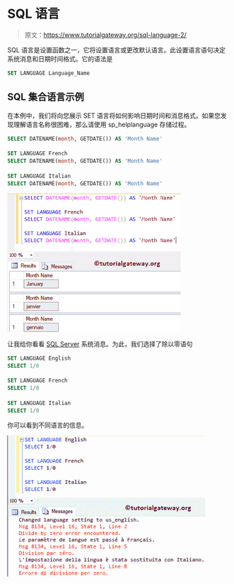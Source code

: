 # SQL 语言

> 原文：<https://www.tutorialgateway.org/sql-language-2/>

SQL 语言是设置函数之一，它将设置语言或更改默认语言。此设置语言语句决定系统消息和日期时间格式。它的语法是

```sql
SET LANGUAGE Language_Name
```

## SQL 集合语言示例

在本例中，我们将向您展示 SET 语言将如何影响日期时间和消息格式。如果您发现理解语言名称很困难，那么请使用 sp_helplanguage 存储过程。

```sql
SELECT DATENAME(month, GETDATE()) AS 'Month Name'

SET LANGUAGE French
SELECT DATENAME(month, GETDATE()) AS 'Month Name'

SET LANGUAGE Italian
SELECT DATENAME(month, GETDATE()) AS 'Month Name'
```

![SQL LANGUAGE Example 1](img/17dbbaae2844486d0486cc5ad0d0703f.png)

让我给你看看 [SQL Server](https://www.tutorialgateway.org/sql/) 系统消息。为此，我们选择了除以零语句

```sql
SET LANGUAGE English
SELECT 1/0 

SET LANGUAGE French
SELECT 1/0 

SET LANGUAGE Italian
SELECT 1/0
```

你可以看到不同语言的信息。

![SQL LANGUAGE Example 2](img/3f41223f3196596508ea75e61c84112c.png)